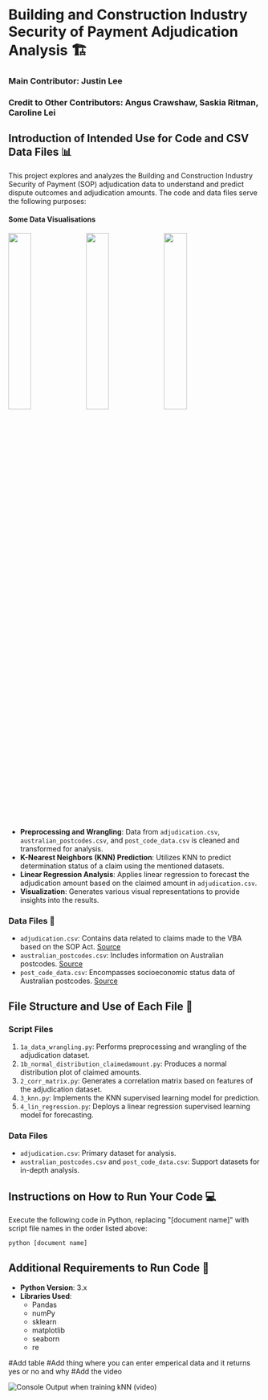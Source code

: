 # Building and Construction Industry Security of Payment Adjudication Analysis 🏗️
### Main Contributor: Justin Lee
### Credit to Other Contributors: Angus Crawshaw, Saskia Ritman, Caroline Lei 

## Introduction of Intended Use for Code and CSV Data Files 📊
This project explores and analyzes the Building and Construction Industry Security of Payment (SOP) adjudication data to understand and predict dispute outcomes and adjudication amounts. The code and data files serve the following purposes:

#### Some Data Visualisations
<img src="https://github.com/jl33-ai/security-of-payment-dataset/blob/main/Data%20Visualisations/NormalDistributionClaimedAmount.png" width="30%">
<img src="https://github.com/jl33-ai/security-of-payment-dataset/blob/main/Data%20Visualisations/corr_matrix_all.png" width="30%">
<img src="https://github.com/jl33-ai/security-of-payment-dataset/blob/main/Data%20Visualisations/confusion_matrix_knn.png" width="30%">


* **Preprocessing and Wrangling**: Data from `adjudication.csv`, `australian_postcodes.csv`, and `post_code_data.csv` is cleaned and transformed for analysis.
* **K-Nearest Neighbors (KNN) Prediction**: Utilizes KNN to predict determination status of a claim using the mentioned datasets.
* **Linear Regression Analysis**: Applies linear regression to forecast the adjudication amount based on the claimed amount in `adjudication.csv`.
* **Visualization**: Generates various visual representations to provide insights into the results.

### Data Files 📁
* `adjudication.csv`: Contains data related to claims made to the VBA based on the SOP Act. [Source](https://discover.data.vic.gov.au/dataset/building-and-construction-industry-security-of-payment-adjudication-activity-data)
* `australian_postcodes.csv`: Includes information on Australian postcodes. [Source](https://www.matthewproctor.com/full_australian_postcodes_vicd)
* `post_code_data.csv`: Encompasses socioeconomic status data of Australian postcodes. [Source](https://www.abs.gov.au/statistics/standards/australian-statistical-geography-standard-asgs-edition-3/jul2021-jun2026/non-abs-structures/postal-areas)

## File Structure and Use of Each File 📑
### Script Files
1. `1a_data_wrangling.py`: Performs preprocessing and wrangling of the adjudication dataset.
2. `1b_normal_distribution_claimedamount.py`: Produces a normal distribution plot of claimed amounts.
3. `2_corr_matrix.py`: Generates a correlation matrix based on features of the adjudication dataset.
4. `3_knn.py`: Implements the KNN supervised learning model for prediction.
5. `4_lin_regression.py`: Deploys a linear regression supervised learning model for forecasting.

### Data Files
* `adjudication.csv`: Primary dataset for analysis.
* `australian_postcodes.csv` and `post_code_data.csv`: Support datasets for in-depth analysis.

## Instructions on How to Run Your Code 💻
Execute the following code in Python, replacing "[document name]" with script file names in the order listed above:
```bash
python [document name]
```

## Additional Requirements to Run Code 🧩
* **Python Version**: 3.x
* **Libraries Used**:
    * Pandas
    * numPy
    * sklearn
    * matplotlib
    * seaborn
    * re


#Add table
#Add thing where you can enter emperical data and it returns yes or no and why
#Add the video 

![Console Output when training kNN (video)]([https://github.com/dataofjlee/security-of-payment-dataset/blob/main/training_output.gif](https://github.com/jl33-ai/security-of-payment-dataset/blob/main/Data%20Visualisations/training_output.gif)https://github.com/jl33-ai/security-of-payment-dataset/blob/main/Data%20Visualisations/training_output.gif)
